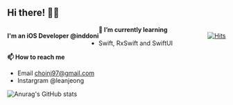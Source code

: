 


## Hi there! 🙂✨

<div>
<div style="float: left;">

**I'm an iOS Developer @inddoni**


</div>
<div style="float: right;">

[![Hits](https://hits.seeyoufarm.com/api/count/incr/badge.svg?url=https%3A%2F%2Fgithub.com%2Finddoni&count_bg=%23B2A2E9&title_bg=%23434343&icon=&icon_color=%23000000&title=hits&edge_flat=false)](https://hits.seeyoufarm.com)

</div>




</div>









**🌱 I’m currently learning** 
- Swift, RxSwift and SwiftUI

**📫 How to reach me** 
- Email choinj97@gmail.com
- Instargram @leanjeong


![Anurag's GitHub stats](https://github-readme-stats.vercel.app/api?username=inddoni&show_icons=true&theme=tokyonight&hide=issues,contribs)







<!--
**inddoni/inddoni** is a ✨ _special_ ✨ repository because its `README.md` (this file) appears on your GitHub profile.



- 🔭 I’m currently working on ...
- 🌱 I’m currently learning ...
- 👯 I’m looking to collaborate on ...
- 🤔 I’m looking for help with ...
- 💬 Ask me about ...
- 📫 How to reach me: ...
- 😄 Pronouns: ...
- ⚡ Fun fact: ...
-->
